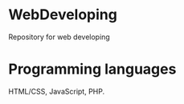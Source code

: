 # WebDeveloping


Repository for web developing


# Programming languages

HTML/CSS, JavaScript, PHP.
